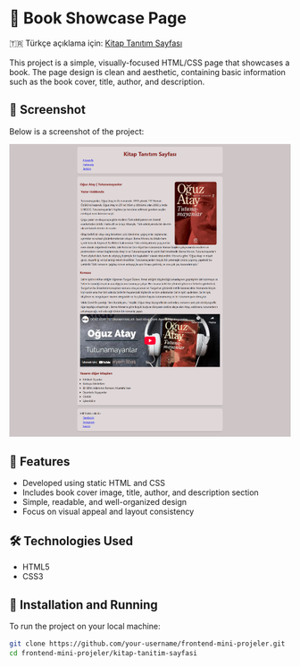 # 📖 Book Showcase Page
🇹🇷 Türkçe açıklama için: [Kitap Tanıtım Sayfası](./README_TR.md#kitap-tanitim-sayfasi)<br><br>
This project is a simple, visually-focused HTML/CSS page that showcases a book. The page design is clean and aesthetic, containing basic information such as the book cover, title, author, and description.

## 📸 Screenshot

Below is a screenshot of the project:

![Book Showcase Page](./assets/kitap-tanitim-sayfasi.png)

## 🚀 Features

- Developed using static HTML and CSS  
- Includes book cover image, title, author, and description section  
- Simple, readable, and well-organized design  
- Focus on visual appeal and layout consistency  

## 🛠️ Technologies Used

- HTML5  
- CSS3  

## 🔧 Installation and Running

To run the project on your local machine:

```bash
git clone https://github.com/your-username/frontend-mini-projeler.git
cd frontend-mini-projeler/kitap-tanitim-sayfasi
